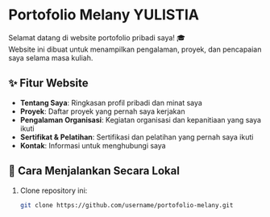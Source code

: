 # Portofolio Melany YULISTIA

Selamat datang di website portofolio pribadi saya! 🎓  
Website ini dibuat untuk menampilkan pengalaman, proyek, dan pencapaian saya selama masa kuliah.

## ✨ Fitur Website

- **Tentang Saya**: Ringkasan profil pribadi dan minat saya
- **Proyek**: Daftar proyek yang pernah saya kerjakan
- **Pengalaman Organisasi**: Kegiatan organisasi dan kepanitiaan yang saya ikuti
- **Sertifikat & Pelatihan**: Sertifikasi dan pelatihan yang pernah saya ikuti
- **Kontak**: Informasi untuk menghubungi saya

## 🚀 Cara Menjalankan Secara Lokal

1. Clone repository ini:
   ```bash
   git clone https://github.com/username/portofolio-melany.git
   ```
